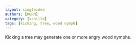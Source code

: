 ```yaml
---
layout: singleidea
authors: [RGRN]
category: [vanilla]
tags: [kicking, tree, wood nymph]
---
```

Kicking a tree may generate one or more angry wood nymphs.
